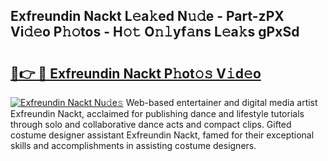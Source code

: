 ## Exfreundin Nackt L𝚎a𝚔ed N𝚞𝚍e - Part-zPX Vi𝚍𝚎o P𝚑𝚘tos - H𝚘𝚝 O𝚗𝚕yf𝚊ns L𝚎a𝚔s gPxSd

# <h2><a href="http://kf01per.oniu.top/?m=Exfreundin+Nackt">🔗👉 🔴 Exfreundin Nackt P𝚑ot𝚘𝚜 V𝚒d𝚎o</a></h2>

[![Exfreundin Nackt Nu𝚍e𝚜](https://i.imgur.com/0qMVB7G.gif)](http://kf01per.oniu.top/?m=Exfreundin+Nackt)
Web-based entertainer and digital media artist Exfreundin Nackt, acclaimed for publishing dance and lifestyle tutorials through solo and collaborative dance acts and compact clips. Gifted costume designer assistant Exfreundin Nackt, famed for their exceptional skills and accomplishments in assisting costume designers.  

